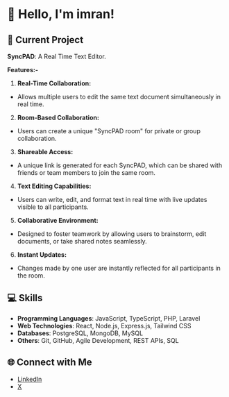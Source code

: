 # 👋 Hello, I'm imran!

## 🚀 Current Project
**SyncPAD**: A Real Time Text Editor.

**Features:-**
1. **Real-Time Collaboration:**

- Allows multiple users to edit the same text document simultaneously in real time.

2. **Room-Based Collaboration:**

- Users can create a unique "SyncPAD room" for private or group collaboration.

3. **Shareable Access:**

- A unique link is generated for each SyncPAD, which can be shared with friends or team members to join the same room.

4. **Text Editing Capabilities:**

- Users can write, edit, and format text in real time with live updates visible to all participants.

5. **Collaborative Environment:**

- Designed to foster teamwork by allowing users to brainstorm, edit documents, or take shared notes seamlessly.

6. **Instant Updates:**

- Changes made by one user are instantly reflected for all participants in the room.

## 💻 Skills
- **Programming Languages**: JavaScript, TypeScript, PHP, Laravel
- **Web Technologies**: React, Node.js, Express.js, Tailwind CSS
- **Databases**: PostgreSQL, MongoDB, MySQL
- **Others**: Git, GitHub, Agile Development, REST APIs, SQL

## 🌐 Connect with Me
- [LinkedIn](https://www.linkedin.com/in/imran-nazir-ansari-414a141b2/)
- [X](https://x.com/im__imu)

